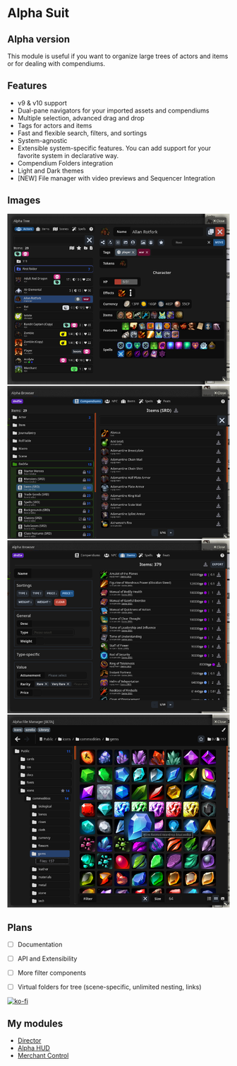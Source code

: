 # Alpha Suit

## Alpha version

This module is useful if you want to organize large trees of actors and items or for dealing with compendiums.

## Features
- v9 & v10 support
- Dual-pane navigators for your imported assets and compendiums
- Multiple selection, advanced drag and drop
- Tags for actors and items
- Fast and flexible search, filters, and sortings
- System-agnostic
- Extensible system-specific features. You can add support for your favorite system in declarative way.
- Compendium Folders integration
- Light and Dark themes
- [NEW] File manager with video previews and Sequencer Integration

## Images
![tree](/assets/tree-main.png)
![browser main](/assets/browser-main.png)
![browser advanced](/assets/browser-advanced.png)
![file manager](/assets/file-manager.png)

## Plans
- [ ] Documentation
- [ ] API and Extensibility
- [ ] More filter components
- [ ] Virtual folders for tree (scene-specific, unlimited nesting, links)


[![ko-fi](https://ko-fi.com/img/githubbutton_sm.svg)](https://ko-fi.com/averrin)

## My modules
- [Director](https://github.com/averrin/director)
- [Alpha HUD](https://github.com/averrin/alpha-hud)
- [Merchant Control](https://github.com/averrin/merchant-control)
